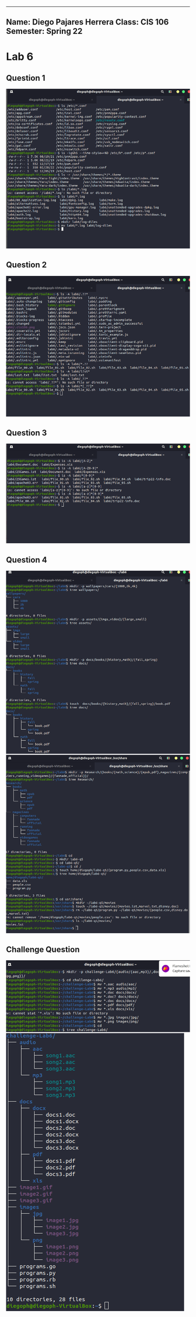 ---
 Name: Diego Pajares Herrera
 Class: CIS 106
 Semester: Spring 22
 ---
# Lab 6

## Question 1
![q1](q1.png)

## Question 2
![q2](q2.png)

## Question 3
![q3](q3.png)

## Question 4
![q4](q4.1.png)
![q4](q4.2.png)

## Challenge Question
![c1](challengeq.png)
![c2](challengeq2.png)
